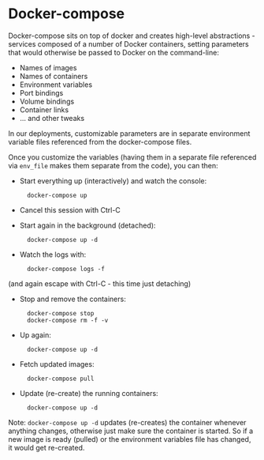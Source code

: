 
# Docker-compose #

Docker-compose sits on top of docker and creates high-level abstractions - services composed of a number of Docker containers, setting parameters that would otherwise be passed to Docker on the command-line:

* Names of images
* Names of containers
* Environment variables
* Port bindings
* Volume bindings
* Container links
* ... and other tweaks

In our deployments, customizable parameters are in separate environment variable files referenced from the docker-compose files.

Once you customize the variables (having them in a separate file referenced via `env_file` makes them separate from the code), you can then:

* Start everything up (interactively) and watch the console:

        docker-compose up

* Cancel this session with Ctrl-C

* Start again in the background (detached):

        docker-compose up -d

* Watch the logs with:

        docker-compose logs -f

(and again escape with Ctrl-C - this time just detaching)

* Stop and remove the containers:

        docker-compose stop
        docker-compose rm -f -v

* Up again:

        docker-compose up -d

* Fetch updated images:

        docker-compose pull

* Update (re-create) the running containers:

        docker-compose up -d

Note: ````docker-compose up -d```` updates (re-creates) the container whenever anything changes, otherwise just make sure the container is started. So if a new image is ready (pulled) or the environment variables file has changed, it would get re-created.

